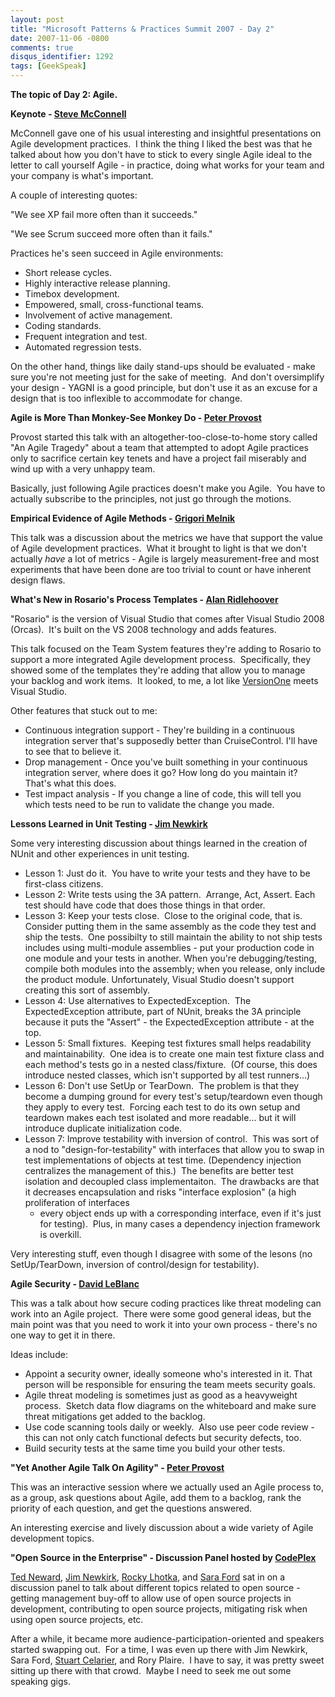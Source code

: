 ```yaml
---
layout: post
title: "Microsoft Patterns & Practices Summit 2007 - Day 2"
date: 2007-11-06 -0800
comments: true
disqus_identifier: 1292
tags: [GeekSpeak]
---
```

**The topic of Day 2: Agile.**

**Keynote - [Steve McConnell](http://stevemcconnell.com/)**

McConnell gave one of his usual interesting and insightful presentations
on Agile development practices.  I think the thing I liked the best was
that he talked about how you don't have to stick to every single Agile
ideal to the letter to call yourself Agile - in practice, doing what
works for your team and your company is what's important.

A couple of interesting quotes:

"We see XP fail more often than it succeeds."

"We see Scrum succeed more often than it fails."

Practices he's seen succeed in Agile environments:

- Short release cycles.
- Highly interactive release planning.
- Timebox development.
- Empowered, small, cross-functional teams.
- Involvement of active management.
- Coding standards.
- Frequent integration and test.
- Automated regression tests.

On the other hand, things like daily stand-ups should be evaluated -
make sure you're not meeting just for the sake of meeting.  And don't
oversimplify your design - YAGNI is a good principle, but don't use it
as an excuse for a design that is too inflexible to accommodate for
change.

**Agile is More Than Monkey-See Monkey Do - [Peter
Provost](http://www.peterprovost.org/)**

Provost started this talk with an altogether-too-close-to-home story
called "An Agile Tragedy" about a team that attempted to adopt Agile
practices only to sacrifice certain key tenets and have a project fail
miserably and wind up with a very unhappy team.

Basically, just following Agile practices doesn't make you Agile.  You
have to actually subscribe to the principles, not just go through the
motions.

**Empirical Evidence of Agile Methods - [Grigori
Melnik](http://blogs.msdn.com/agile/)**

This talk was a discussion about the metrics we have that support the
value of Agile development practices.  What it brought to light is that
we don't actually *have* a lot of metrics - Agile is largely
measurement-free and most experiments that have been done are too
trivial to count or have inherent design flaws.

**What's New in Rosario's Process Templates - [Alan
Ridlehoover](http://blogs.msdn.com/aridle/)**

"Rosario" is the version of Visual Studio that comes after Visual Studio
2008 (Orcas).  It's built on the VS 2008 technology and adds features.

This talk focused on the Team System features they're adding to Rosario
to support a more integrated Agile development process.  Specifically,
they showed some of the templates they're adding that allow you to
manage your backlog and work items.  It looked, to me, a lot like
[VersionOne](http://www.versionone.com) meets Visual Studio.

Other features that stuck out to me:

- Continuous integration support - They're building in a continuous
    integration server that's supposedly better than CruiseControl.
    I'll have to see that to believe it.
- Drop management - Once you've built something in your continuous
    integration server, where does it go? How long do you maintain it?
    That's what this does.
- Test impact analysis - If you change a line of code, this will tell
    you which tests need to be run to validate the change you made.

**Lessons Learned in Unit Testing - [Jim
Newkirk](http://blogs.msdn.com/jamesnewkirk/)**

Some very interesting discussion about things learned in the creation of
NUnit and other experiences in unit testing.

- Lesson 1: Just do it.  You have to write your tests and they have to
    be first-class citizens.
- Lesson 2: Write tests using the 3A pattern.  Arrange, Act, Assert.
    Each test should have code that does those things in that order.
- Lesson 3: Keep your tests close.  Close to the original code, that
    is.  Consider putting them in the same assembly as the code they
    test and ship the tests.  One possibilty to still maintain the
    ability to not ship tests includes using multi-module assemblies -
    put your production code in one module and your tests in another.
    When you're debugging/testing, compile both modules into the
    assembly; when you release, only include the product module.
    Unfortunately, Visual Studio doesn't support creating this sort of
    assembly.
- Lesson 4: Use alternatives to ExpectedException.  The
    ExpectedException attribute, part of NUnit, breaks the 3A principle
    because it puts the "Assert" - the ExpectedException attribute - at
    the top.
- Lesson 5: Small fixtures.  Keeping test fixtures small helps
    readability and maintainability.  One idea is to create one main
    test fixture class and each method's tests go in a nested
    class/fixture.  (Of course, this does introduce nested classes,
    which isn't supported by all test runners...)
- Lesson 6: Don't use SetUp or TearDown.  The problem is that they
    become a dumping ground for every test's setup/teardown even though
    they apply to every test.  Forcing each test to do its own setup and
    teardown makes each test isolated and more readable... but it will
    introduce duplicate initialization code.
- Lesson 7: Improve testability with inversion of control.  This was
    sort of a nod to "design-for-testability" with interfaces that allow
    you to swap in test implementations of objects at test time.
    (Dependency injection centralizes the management of this.)  The
    benefits are better test isolation and decoupled class
    implementaiton.  The drawbacks are that it decreases encapsulation
    and risks "interface explosion" (a high proliferation of interfaces
  - every object ends up with a corresponding interface, even if it's
    just for testing).  Plus, in many cases a dependency injection
    framework is overkill.

Very interesting stuff, even though I disagree with some of the lesons
(no SetUp/TearDown, inversion of control/design for testability).

**Agile Security - [David
LeBlanc](http://blogs.msdn.com/david_leblanc/default.aspx)**

This was a talk about how secure coding practices like threat modeling
can work into an Agile project.  There were some good general ideas, but
the main point was that you need to work it into your own process -
there's no one way to get it in there.

Ideas include:

- Appoint a security owner, ideally someone who's interested in it.
    That person will be responsible for ensuring the team meets security
    goals.
- Agile threat modeling is sometimes just as good as a heavyweight
    process.  Sketch data flow diagrams on the whiteboard and make sure
    threat mitigations get added to the backlog.
- Use code scanning tools daily or weekly.  Also use peer code
    review - this can not only catch functional defects but security
    defects, too.
- Build security tests at the same time you build your other tests.

**"Yet Another Agile Talk On Agility" - [Peter
Provost](http://www.peterprovost.org)**

This was an interactive session where we actually used an Agile process
to, as a group, ask questions about Agile, add them to a backlog, rank
the priority of each question, and get the questions answered.

An interesting exercise and lively discussion about a wide variety of
Agile development topics.

**"Open Source in the Enterprise" - Discussion Panel hosted by
[CodePlex](http://www.codeplex.com)**

[Ted Neward](http://blogs.tedneward.com/), [Jim
Newkirk](http://blogs.msdn.com/jamesnewkirk/), [Rocky
Lhotka](http://www.lhotka.net/), and [Sara
Ford](http://blogs.msdn.com/SaraFord/) sat in on a discussion panel to
talk about different topics related to open source - getting management
buy-off to allow use of open source projects in development,
contributing to open source projects, mitigating risk when using open
source projects, etc.

After a while, it became more audience-participation-oriented and
speakers started swapping out.  For a time, I was even up there with Jim
Newkirk, Sara Ford, [Stuart
Celarier](http://cs.ferncrk.com/blogs/stuart/), and Rory Plaire.  I have
to say, it was pretty sweet sitting up there with that crowd.  Maybe I
need to seek me out some speaking gigs.
